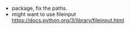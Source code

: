 - package, fix the paths.
- might want to use fileinput https://docs.python.org/3/library/fileinput.html
